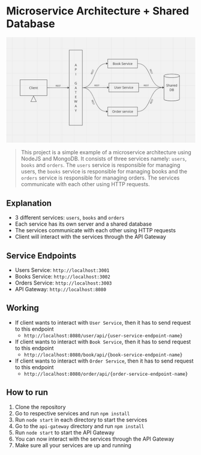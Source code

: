 # Microservice Architecture + Shared Database

<p align="center">
  <img src="./assets/microservice-architecture.jpg" alt="banner">
</p>

> This project is a simple example of a microservice architecture using NodeJS and MongoDB. It consists of three services namely: `users`, `books` and `orders`. The `users` service is responsible for managing users, the `books` service is responsible for managing books and the `orders` service is responsible for managing orders. The services communicate with each other using HTTP requests.

## Explanation
- 3 different services: `users`, `books` and `orders`
- Each service has its own server and a shared database
- The services communicate with each other using HTTP requests
- Client will interact with the services through the API Gateway

## Service Endpoints
- Users Service: `http://localhost:3001`
- Books Service: `http://localhost:3002`
- Orders Service: `http://localhost:3003`
- API Gateway: `http://localhost:8080`

## Working
- If client wants to interact with `User Service`, then it has to send request to this endpoint
  - `http://localhost:8080/user/api/{user-service-endpoint-name}`
- If client wants to interact with `Book Service`, then it has to send request to this endpoint
  - `http://localhost:8080/book/api/{book-service-endpoint-name}`
- If client wants to interact with `Order Service`, then it has to send request to this endpoint
  - `http://localhost:8080/order/api/{order-service-endpoint-name}`

## How to run
1. Clone the repository
2. Go to respective services and run `npm install`
3. Run `node start` in each directory to start the services
4. Go to the `api-gateway` directory and run `npm install`
5. Run `node start` to start the API Gateway
6. You can now interact with the services through the API Gateway
7. Make sure all your services are up and running